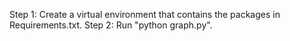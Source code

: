 Step 1:
Create a virtual environment that contains the packages in Requirements.txt.
Step 2:
Run "python graph.py".
